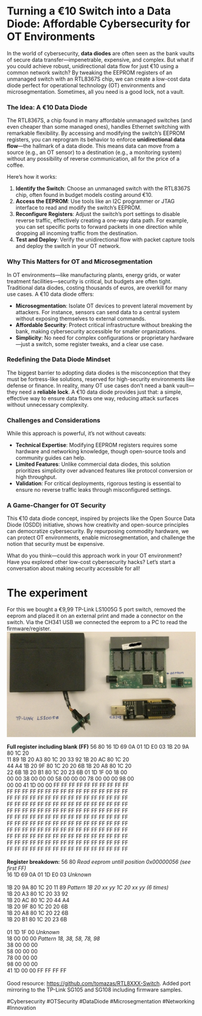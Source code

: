 # Turning a €10 Switch into a Data Diode: Affordable Cybersecurity for OT Environments

In the world of cybersecurity, **data diodes** are often seen as the bank vaults of secure data transfer—impenetrable, expensive, and complex. But what if you could achieve robust, unidirectional data flow for just €10 using a common network switch? By tweaking the EEPROM registers of an unmanaged switch with an RTL8367S chip, we can create a low-cost data diode perfect for operational technology (OT) environments and microsegmentation. Sometimes, all you need is a good lock, not a vault.

### The Idea: A €10 Data Diode
The RTL8367S, a chip found in many affordable unmanaged switches (and even cheaper than some managed ones), handles Ethernet switching with remarkable flexibility. By accessing and modifying the switch’s EEPROM registers, you can reprogram its behavior to enforce **unidirectional data flow**—the hallmark of a data diode. This means data can move from a source (e.g., an OT sensor) to a destination (e.g., a monitoring system) without any possibility of reverse communication, all for the price of a coffee.

Here’s how it works:
1. **Identify the Switch**: Choose an unmanaged switch with the RTL8367S chip, often found in budget models costing around €10.
2. **Access the EEPROM**: Use tools like an I2C programmer or JTAG interface to read and modify the switch’s EEPROM.
3. **Reconfigure Registers**: Adjust the switch’s port settings to disable reverse traffic, effectively creating a one-way data path. For example, you can set specific ports to forward packets in one direction while dropping all incoming traffic from the destination.
4. **Test and Deploy**: Verify the unidirectional flow with packet capture tools and deploy the switch in your OT network.

### Why This Matters for OT and Microsegmentation
In OT environments—like manufacturing plants, energy grids, or water treatment facilities—security is critical, but budgets are often tight. Traditional data diodes, costing thousands of euros, are overkill for many use cases. A €10 data diode offers:
- **Microsegmentation**: Isolate OT devices to prevent lateral movement by attackers. For instance, sensors can send data to a central system without exposing themselves to external commands.
- **Affordable Security**: Protect critical infrastructure without breaking the bank, making cybersecurity accessible for smaller organizations.
- **Simplicity**: No need for complex configurations or proprietary hardware—just a switch, some register tweaks, and a clear use case.

### Redefining the Data Diode Mindset
The biggest barrier to adopting data diodes is the misconception that they must be fortress-like solutions, reserved for high-security environments like defense or finance. In reality, many OT use cases don’t need a bank vault—they need a **reliable lock**. A €10 data diode provides just that: a simple, effective way to ensure data flows one way, reducing attack surfaces without unnecessary complexity.

### Challenges and Considerations
While this approach is powerful, it’s not without caveats:
- **Technical Expertise**: Modifying EEPROM registers requires some hardware and networking knowledge, though open-source tools and community guides can help.
- **Limited Features**: Unlike commercial data diodes, this solution prioritizes simplicity over advanced features like protocol conversion or high throughput.
- **Validation**: For critical deployments, rigorous testing is essential to ensure no reverse traffic leaks through misconfigured settings.

### A Game-Changer for OT Security
This €10 data diode concept, inspired by projects like the Open Source Data Diode (OSDD) initiative, shows how creativity and open-source principles can democratize cybersecurity. By repurposing commodity hardware, we can protect OT environments, enable microsegmentation, and challenge the notion that security must be expensive.

What do you think—could this approach work in your OT environment? Have you explored other low-cost cybersecurity hacks? Let’s start a conversation about making security accessible for all!

# The experiment
For this we bought a €9,99 TP-Link LS1005G 5 port switch, removed the eeprom and placed it on an external print and made a connector on the switch. Via the CH341 USB we connected the eeprom to a PC to read the firmware/register.
<img src="../img/LS1005G-eeprom-mod.JPG" width="600"> <br>

**Full register including blank (FF)**
56 80 16 1D 69 0A 01 1D  E0 03 1B 20 9A 80 1C 20 <br> 
11 89 1B 20 A3 80 1C 20  33 92 1B 20 AC 80 1C 20  <br>
44 A4 1B 20 9F 80 1C 20  20 6B 1B 20 A8 80 1C 20  <br>
22 6B 1B 20 B1 80 1C 20  23 6B 01 1D 1F 00 18 00  <br>
00 00 38 00 00 00 58 00  00 00 78 00 00 00 98 00  <br>
00 00 41 1D 00 00 FF FF  FF FF FF FF FF FF FF FF  <br>
FF FF FF FF FF FF FF FF  FF FF FF FF FF FF FF FF  <br>
FF FF FF FF FF FF FF FF  FF FF FF FF FF FF FF FF  <br>
FF FF FF FF FF FF FF FF  FF FF FF FF FF FF FF FF  <br>
FF FF FF FF FF FF FF FF  FF FF FF FF FF FF FF FF  <br>
FF FF FF FF FF FF FF FF  FF FF FF FF FF FF FF FF  <br>
FF FF FF FF FF FF FF FF  FF FF FF FF FF FF FF FF  <br>
FF FF FF FF FF FF FF FF  FF FF FF FF FF FF FF FF  <br>
FF FF FF FF FF FF FF FF  FF FF FF FF FF FF FF FF  <br>
FF FF FF FF FF FF FF FF  FF FF FF FF FF FF FF FF  <br>
FF FF FF FF FF FF FF FF  FF FF FF FF FF FF FF FF <br>
 <br>
**Register breakdown:**
56 80                    *Read eeprom untill position 0x00000056 (see first FF)* <br>
16 1D 69 0A 01 1D E0 03  *Unknown* <br>
 <br>
1B 20 9A 80 1C 20 11 89  *Pattern 1B 20 xx yy 1C 20 xx yy (6 times)*  <br>
1B 20 A3 80 1C 20 33 92  <br>
1B 20 AC 80 1C 20 44 A4  <br>
1B 20 9F 80 1C 20 20 6B  <br>
1B 20 A8 80 1C 20 22 6B  <br>
1B 20 B1 80 1C 20 23 6B  <br>
 <br>
01 1D 1F 00 *Unknown* <br>
18 00 00 00 *Pattern 18, 38, 58, 78, 98* <br>
38 00 00 00  <br>
58 00 00 00  <br>
78 00 00 00  <br>
98 00 00 00  <br>
41 1D 00 00 FF FF FF FF <br>
 <br>
Good resource: https://github.com/tomazas/RTL8XXX-Switch. Added port mirroring to the TP-Link SG105 and SG108 including firmware samples. <br>

#Cybersecurity #OTSecurity #DataDiode #Microsegmentation #Networking #Innovation

